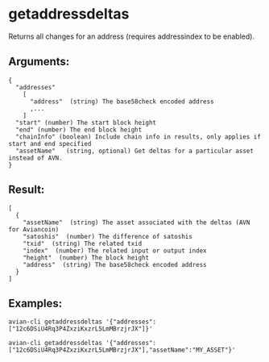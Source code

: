 # getaddressdeltas

Returns all changes for an address (requires addressindex to be enabled).

## Arguments:
```
{
  "addresses"
    [
      "address"  (string) The base58check encoded address
      ,...
    ]
  "start" (number) The start block height
  "end" (number) The end block height
  "chainInfo" (boolean) Include chain info in results, only applies if start and end specified
  "assetName"   (string, optional) Get deltas for a particular asset instead of AVN.
}
```

## Result:
```
[
  {
    "assetName"  (string) The asset associated with the deltas (AVN for Aviancoin)
    "satoshis"  (number) The difference of satoshis
    "txid"  (string) The related txid
    "index"  (number) The related input or output index
    "height"  (number) The block height
    "address"  (string) The base58check encoded address
  }
]
```

## Examples:

```avian-cli getaddressdeltas '{"addresses": ["12c6DSiU4Rq3P4ZxziKxzrL5LmMBrzjrJX"]}'```


```avian-cli getaddressdeltas '{"addresses": ["12c6DSiU4Rq3P4ZxziKxzrL5LmMBrzjrJX"],"assetName":"MY_ASSET"}'```